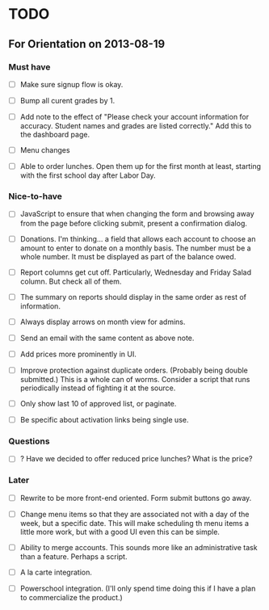 TODO
====

For Orientation on 2013-08-19
-----------------------------

### Must have

- [ ] Make sure signup flow is okay.

- [ ] Bump all curent grades by 1.

- [ ] Add note to the effect of "Please check your account information for
  accuracy. Student names and grades are listed correctly." Add this to the
  dashboard page.

- [ ] Menu changes

- [ ] Able to order lunches. Open them up for the first month at least, starting
  with the first school day after Labor Day.

### Nice-to-have

- [ ] JavaScript to ensure that when changing the form and browsing away from
  the page before clicking submit, present a confirmation dialog.

- [ ] Donations. I'm thinking... a field that allows each account to choose an
  amount to enter to donate on a monthly basis. The number must be a whole
  number. It must be displayed as part of the balance owed.

- [ ] Report columns get cut off. Particularly, Wednesday and Friday Salad
  column. But check all of them.

- [ ] The summary on reports should display in the same order as rest of
  information.

- [ ] Always display arrows on month view for admins.

- [ ] Send an email with the same content as above note.

- [ ] Add prices more prominently in UI.

- [ ] Improve protection against duplicate orders. (Probably being double
  submitted.) This is a whole can of worms. Consider a script that runs
  periodically instead of fighting it at the source.

- [ ] Only show last 10 of approved list, or paginate.

- [ ] Be specific about activation links being single use.

### Questions

- [ ] ? Have we decided to offer reduced price lunches? What is the price?

### Later

- [ ] Rewrite to be more front-end oriented. Form submit buttons go away.

- [ ] Change menu items so that they are associated not with a day of the week,
  but a specific date. This will make scheduling th menu items a little more
  work, but with a good UI even this can be simple.

- [ ] Ability to merge accounts. This sounds more like an administrative task
  than a feature. Perhaps a script.

- [ ] A la carte integration.

- [ ] Powerschool integration. (I'll only spend time doing this if I have a plan
  to commercialize the product.)

